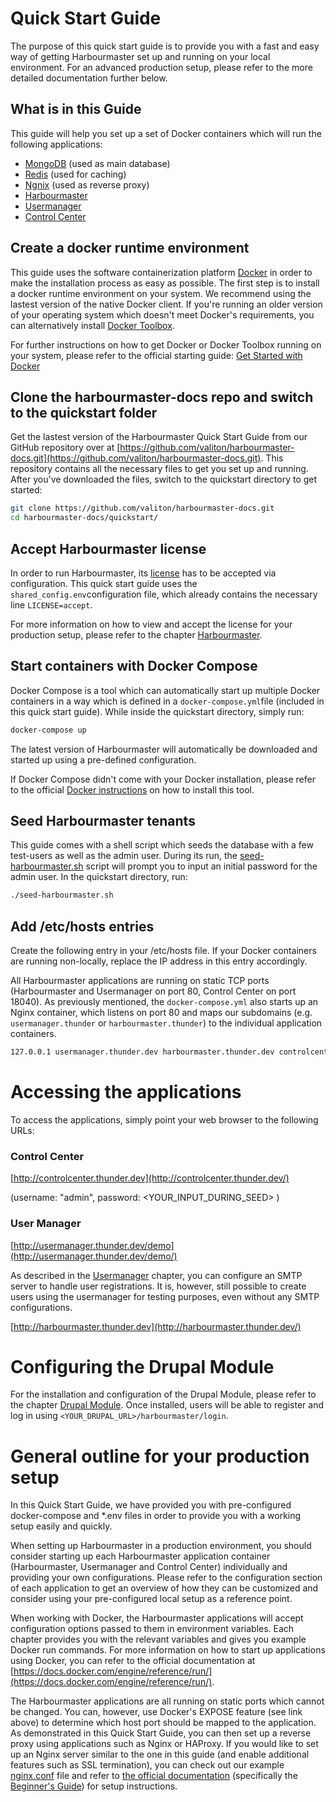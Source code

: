 # Quick Start Guide

The purpose of this quick start guide is to provide you with a fast and easy way of getting Harbourmaster set up and running on your local environment. 
For an advanced production setup, please refer to the more detailed documentation further below.

## What is in this Guide

This guide will help you set up a set of Docker containers which will run the following applications:

* [MongoDB](https://hub.docker.com/_/mongo/) \(used as main database\)
* [Redis](https://hub.docker.com/_/redis) \(used for caching\)
* [Ngnix](https://hub.docker.com/_/nginx/) \(used as reverse proxy\) 
* [Harbourmaster](https://hub.docker.com/r/valiton/harbourmaster/)  
* [Usermanager](https://hub.docker.com/r/valiton/usermanager/)
* [Control Center](https://hub.docker.com/r/valiton/controlcenter/)

## Create a docker runtime environment

This guide uses the software containerization platform [Docker](https://www.docker.com/) in order to make the installation process as easy as possible. The first step is to install a docker runtime environment on your system. We recommend using the lastest version of the native Docker client. If you're running an older version of your operating system which doesn't meet Docker's requirements, you can alternatively install [Docker Toolbox](https://www.docker.com/products/docker-toolbox).

For further instructions on how to get Docker or Docker Toolbox running on your system, please refer to the official starting guide: [Get Started with Docker](https://docs.docker.com/engine/getstarted/)

## Clone the harbourmaster-docs repo and switch to the quickstart folder

Get the lastest version of the Harbourmaster Quick Start Guide from our GitHub repository over at [https://github.com/valiton/harbourmaster-docs.git](https://github.com/valiton/harbourmaster-docs.git). This repository contains all the necessary files to get you set up and running. After you've downloaded  the files, switch to the quickstart directory to get started:

```bash
git clone https://github.com/valiton/harbourmaster-docs.git
cd harbourmaster-docs/quickstart/
```

## Accept Harbourmaster license

In order to run Harbourmaster, its [license](license.md) has to be accepted via configuration. This quick start guide uses the `shared_config.env`configuration file, which already contains the necessary line `LICENSE=accept`.

For more information on how to view and accept the license for your production setup, please refer to the chapter [Harbourmaster](/harbourmaster.md).

## Start containers with Docker Compose

Docker Compose is a tool which can automatically start up multiple Docker containers in a way which is defined in a `docker-compose.yml`file \(included in this quick start guide\). While inside the quickstart directory, simply run:

```bash
docker-compose up
```

The latest version of Harbourmaster will automatically be downloaded and started up using a pre-defined configuration.

If Docker Compose didn't come with your Docker installation, please refer to the official [Docker instructions](https://docs.docker.com/compose/install/) on how to install this tool.

## Seed Harbourmaster tenants

This guide comes with a shell script which seeds the database with a few test-users as well as the admin user. During its run, the [seed-harbourmaster.sh](quickstart/seed-harbourmaster.sh) script will prompt you to input an initial password for the admin user. In the quickstart directory, run:

```bash
./seed-harbourmaster.sh
```

## Add /etc/hosts entries

Create the following entry in your /etc/hosts file. If your Docker containers are running non-locally, replace the IP address in this entry accordingly.

All Harbourmaster applications are running on static TCP ports (Harbourmaster and Usermanager on port 80, Control Center on port 18040). As previously mentioned, the `docker-compose.yml` also starts up an Nginx container, which listens on port 80 and maps our subdomains (e.g. `usermanager.thunder` or `harbourmaster.thunder`) to the individual application containers.

```bash
127.0.0.1 usermanager.thunder.dev harbourmaster.thunder.dev controlcenter.thunder.dev
```

# Accessing the applications

To access the applications, simply point your web browser to the following URLs:

### Control Center

[http://controlcenter.thunder.dev](http://controlcenter.thunder.dev/)

\(username: "admin", password: &lt;YOUR\_INPUT\_DURING\_SEED&gt; \)

### User Manager

[http://usermanager.thunder.dev/demo](http://usermanager.thunder.dev/demo/)

As described in the [Usermanager](/Usermanager.md) chapter, you can configure an SMTP server to handle user registrations. It is, however, still possible to create users using the usermanager for testing purposes, even without any SMTP configurations.

[http://harbourmaster.thunder.dev](http://harbourmaster.thunder.dev/)

# Configuring the Drupal Module

For the installation and configuration of the Drupal Module, please refer to the chapter [Drupal Module](drupalmodule.md). Once installed, users will be able to register and log in using `<YOUR_DRUPAL_URL>/harbourmaster/login`.

# General outline for your production setup

In this Quick Start Guide, we have provided you with pre-configured docker-compose and \*.env files in order to provide you with a working setup easily and quickly.

When setting up Harbourmaster in a production environment, you should consider starting up each Harbourmaster application container \(Harbourmaster, Usermanager and Control Center\) individually and providing your own configurations. Please refer to the configuration section of each application to get an overview of how they can be customized and consider using your pre-configured local setup as a reference point.

When working with Docker, the Harbourmaster applications will accept configuration options passed to them in environment variables. Each chapter provides you with the relevant variables and gives you example Docker run commands. For more information on how to start up applications using Docker, you can refer to the official documentation at [https://docs.docker.com/engine/reference/run/](https://docs.docker.com/engine/reference/run/).

The Harbourmaster applications are all running on static ports which cannot be changed. You can, however, use Docker's EXPOSE feature \(see link above\) to determine which host port should be mapped to the application. As demonstrated in this Quick Start Guide, you can then set up a reverse proxy using applications such as Nginx or HAProxy. If you would like to set up an Nginx server similar to the one in this guide (and enable additional features such as SSL termination), you can check out our example [nginx.conf](quickstart/nginx.conf) file and refer to [the official documentation](http://nginx.org/en/docs/) \(specifically the [Beginner's Guide](http://nginx.org/en/docs/beginners_guide.html#conf_structure)\) for setup instructions.